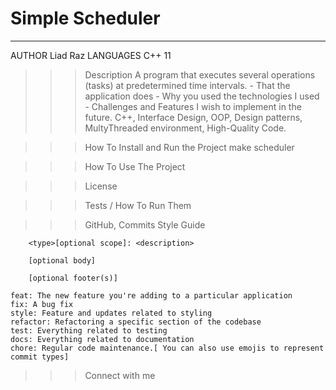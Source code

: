 # Simple Scheduler
--------------------------------------------------------------------------------

AUTHOR      Liad Raz
LANGUAGES   C++ 11

>>> Description
    A program that executes several operations (tasks) at predetermined time intervals.
        - That the application does
        - Why you used the technologies I used
        - Challenges and Features I wish to implement in the future.
        C++, Interface Design, OOP, Design patterns, MultyThreaded environment, 
        High-Quality Code.


>>> How To Install and Run the Project
        make scheduler

>>> How To Use The Project


>>> License


>>> Tests / How To Run Them


>>> GitHub, Commits Style Guide

        <type>[optional scope]: <description>

        [optional body]

        [optional footer(s)]

    feat: The new feature you're adding to a particular application
    fix: A bug fix
    style: Feature and updates related to styling
    refactor: Refactoring a specific section of the codebase
    test: Everything related to testing
    docs: Everything related to documentation
    chore: Regular code maintenance.[ You can also use emojis to represent commit types]

>>> Connect with me
    